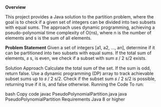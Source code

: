 **Overview**

This project provides a Java solution to the partition problem, where the goal is to check if a given set of integers can be divided into two subsets with equal sums. The approach uses dynamic programming, achieving a pseudo-polynomial time complexity of O(ns), where 
n is the number of elements and 
s is the sum of all elements.

**Problem Statement**
Given a set of integers [a1, a2, ..., an], determine if it can be partitioned into two subsets with equal sums. If the total sum of elements, 
𝑠
s, is even, we check if a subset with sum 
𝑠
/
2
s/2 exists.

Solution Approach
Calculate the total sum of the set. If the sum is odd, return false.
Use a dynamic programming (DP) array to track achievable subset sums up to 
𝑠
/
2
s/2.
Check if the subset sum 
𝑠
/
2
s/2 is possible, returning true if it is, and false otherwise.
Running the Code
To run:

bash
Copy code
javac PseudoPolynomialPartition.java
java PseudoPolynomialPartition
Requirements
Java 8 or higher
